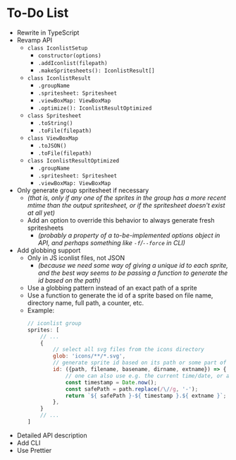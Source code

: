 # To-Do List

- Rewrite in TypeScript
- Revamp API
    - `class IconlistSetup`
        - `constructor(options)`
        - `.addIconlist(filepath)`
        - `.makeSpritesheets(): IconlistResult[]`
    - `class IconlistResult`
        - `.groupName`
        - `.spritesheet: Spritesheet`
        - `.viewBoxMap: ViewBoxMap`
        - `.optimize(): IconlistResultOptimized`
    - `class Spritesheet`
        - `.toString()`
        - `.toFile(filepath)`
    - `class ViewBoxMap`
        - `.toJSON()`
        - `.toFile(filepath)`
    - `class IconlistResultOptimized`
        - `.groupName`
        - `.spritesheet: Spritesheet`
        - `.viewBoxMap: ViewBoxMap`
- Only generate group spritesheet if necessary
    - *(that is, only if any one of the sprites in the group has a more recent
        mtime than the output spritesheet, or if the spritesheet doesn't exist
        at all yet)*
    - Add an option to override this behavior to always generate fresh
        spritesheets
        - *(probably a property of a to-be-implemented options object in API,
            and perhaps something like `-f`/`--force` in CLI)*
- Add globbing support
    - Only in JS iconlist files, not JSON
        - *(because we need some way of giving a unique id to each sprite, and
            the best way seems to be passing a function to generate the id based
            on the path)*
    - Use a globbing pattern instead of an exact path of a sprite
    - Use a function to generate the id of a sprite based on file name,
        directory name, full path, a counter, etc.
    - Example:
        ```js
        // iconlist group
        sprites: [
            // ...
            {
                // select all svg files from the icons directory
                glob: 'icons/**/*.svg',
                // generate sprite id based on its path or some part of it
                id: ({path, filename, basename, dirname, extname}) => {
                    // one can also use e.g. the current time/date, or a counter
                    const timestamp = Date.now();
                    const safePath = path.replace(/\//g, '-');
                    return `${ safePath }-${ timestamp }.${ extname }`;
                },
            }
            // ...
        ]
        ```
- Detailed API description
- Add CLI
- Use Prettier
